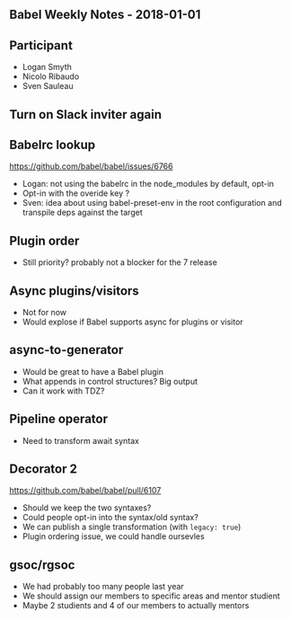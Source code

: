 ## Babel Weekly Notes - 2018-01-01

## Participant

- Logan Smyth
- Nicolo Ribaudo
- Sven Sauleau

## Turn on Slack inviter again

## Babelrc lookup

https://github.com/babel/babel/issues/6766

- Logan: not using the babelrc in the node_modules by default, opt-in
- Opt-in with the overide key ?
- Sven: idea about using babel-preset-env in the root configuration and transpile deps against the target

## Plugin order

- Still priority? probably not a blocker for the 7 release

## Async plugins/visitors

- Not for now
- Would explose if Babel supports async for plugins or visitor

## async-to-generator

- Would be great to have a Babel plugin
- What appends in control structures? Big output
- Can it work with TDZ?

## Pipeline operator

- Need to transform await syntax


## Decorator 2 

https://github.com/babel/babel/pull/6107

- Should we keep the two syntaxes?
- Could people opt-in into the syntax/old syntax?
- We can publish a single transformation (with `legacy: true`)
- Plugin ordering issue, we could handle oursevles

## gsoc/rgsoc

- We had probably too many people last year
- We should assign our members to specific areas and mentor studient
- Maybe 2 studients and 4 of our members to actually mentors
